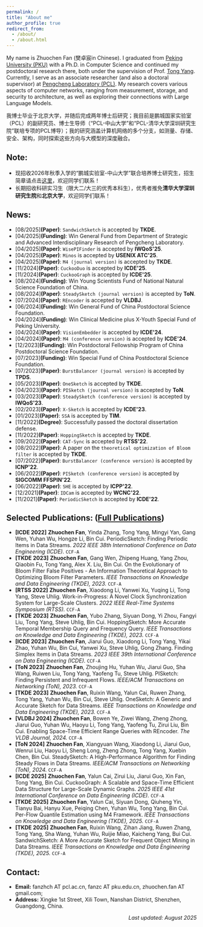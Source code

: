 ```yaml
---
permalink: /
title: "About me"
author_profile: true
redirect_from: 
  - /about/
  - /about.html
---
```


My name is Zhuochen Fan (樊卓宸in Chinese). I graduated from [Peking University (PKU)](https://www.pku.edu.cn/) with a Ph.D. in Computer Science and continued my postdoctoral research there, both under the supervision of Prof. [Tong Yang](https://yangtonghome.github.io/). Currently, I serve as an associate researcher (and also a doctoral supervisor) at [Pengcheng Laboratory (PCL)](https://www.pcl.ac.cn/). My research covers various aspects of computer networks, ranging from measurement, storage, and security to architecture, as well as exploring their connections with Large Language Models.

我博士毕业于北京大学，并随后完成两年博士后研究；我目前是鹏城国家实验室（PCL）的副研究员、博士生导师（“PCL-中山大学”和“PCL-清华大学深圳研究生院”联培专项的PCL博导）；我的研究涵盖计算机网络的多个分支，如测量、存储、安全、架构，同时探索这些方向与大模型的深度融合。

## Note:
- 现招收2026年秋季入学的“鹏城实验室-中山大学”联合培养博士研究生，招生简章请点击[这里](https://yzw.pcl.ac.cn/home/homeDetail/detail?id=1946152383544987650&detailId=1981174348974657537)，欢迎同学们联系！
- 长期招收科研实习生（限大二/大三的优秀本科生），优秀者推免**清华大学深圳研究生院**和**北京大学**，欢迎同学们联系！

## News: 
- [08/2025]**(Paper)**: `SandwichSketch` is accepted by **TKDE**.
- [04/2025]**(Funding)**: Win General Fund from Department of Strategic and Advanced Interdisciplinary Research of Pengcheng Laboratory.
- [04/2025]**(Paper)**: `WisePIFinder` is accepted by **IWQoS'25**.
- [04/2025]**(Paper)**: `Minos` is accepted by **USENIX ATC'25**.
- [04/2025]**(Paper)**: `M4 (journal version)` is accepted by **TKDE**.
- [11/2024]**(Paper)**: `CuckooDuo` is accepted by **ICDE'25**.
- [11/2024]**(Paper)**: `CuckooGraph` is accepted by **ICDE'25**.
- [08/2024]**(Funding)**: Win Young Scientists Fund of National Natural Science Foundation of China.
- [08/2024]**(Paper)**: `SteadySketch (journal version)` is accepted by **ToN**.
- [07/2024]**(Paper)**: `REncoder` is accepted by **VLDBJ**.
- [06/2024]**(Funding)**: Win General Fund of China Postdoctoral Science Foundation.
- [04/2024]**(Funding)**: Win Clinical Medicine plus X-Youth Special Fund of Peking University.
- [04/2024]**(Paper)**: `VisionEmbedder` is accepted by **ICDE'24**.
- [04/2024]**(Paper)**: `M4 (conference version)` is accepted by **ICDE'24**.
- [12/2023]**(Funding)**: Win Postdoctoral Fellowship Program of China Postdoctoral Science Foundation.
- [07/2023]**(Funding)**: Win Special Fund of China Postdoctoral Science Foundation.
- [07/2023]**(Paper)**: `BurstBalancer (journal version)` is accepted by **TPDS**.
- [05/2023]**(Paper)**: `OneSketch` is accepted by **TKDE**.
- [04/2023]**(Paper)**: `PISketch (journal version)` is accepted by **ToN**.
- [03/2023]**(Paper)**: `SteadySketch (conference version)` is accepted by **IWQoS'23**.
- [02/2023]**(Paper)**: `X-Sketch` is accepted by **ICDE'23**.
- [01/2023]**(Paper)**: `SSA` is accepted by **TIM**.
- [11/2022]**(Degree)**: Successfully passed the doctoral dissertation defense.
- [11/2022]**(Paper)**: `HoppingSketch` is accepted by **TKDE**.
- [09/2022]**(Paper)**: `CAT-Sync` is accepted by **RTSS'22**.
- [08/2022]**(Paper)**: A paper on the `theoretical optimization of Bloom filter` is accepted by **TKDE**.
- [07/2022]**(Paper)**: `BurstBalancer (conference version)` is accepted by **ICNP'22**.
- [06/2022]**(Paper)**: `PISketch (conference version)` is accepted by **SIGCOMM FFSPIN'22**.
- [06/2022]**(Paper)**: `SHE` is accepted by **ICPP'22**.
- [12/2021]**(Paper)**: `IDCam` is accepted by **WCNC'22**.
- [11/2021]**(Paper)**: `PeriodicSketch` is accepted by **ICDE'22**.

## Selected Publications: ([Full Publications](/publications/))
- **[ICDE 2022]** **Zhuochen Fan**, Yinda Zhang, Tong Yang, Mingyi Yan, Gang Wen, Yuhan Wu, Hongze Li, Bin Cui. PeriodicSketch: Finding Periodic Items in Data Streams. *2022 IEEE 38th International Conference on Data Engineering (ICDE).* `CCF-A`
- **[TKDE 2023]** **Zhuochen Fan**, Gang Wen, Zhipeng Huang, Yang Zhou, Qiaobin Fu, Tong Yang, Alex X. Liu, Bin Cui. On the Evolutionary of Bloom Filter False Positives - An Information Theoretical Approach to Optimizing Bloom Filter Parameters. *IEEE Transactions on Knowledge and Data Engineering (TKDE), 2023.* `CCF-A`
- **[RTSS 2022]** **Zhuochen Fan**, Xiaodong Li, Yanwei Xu, Yuqing Li, Tong Yang, Steve Uhlig. Work-in-Progress: A Novel Clock Synchronization System for Large-Scale Clusters. *2022 IEEE Real-Time Systems Symposium (RTSS).* `CCF-A`
- **[TKDE 2023]** **Zhuochen Fan**, Yubo Zhang, Siyuan Dong, Yi Zhou, Fangyi Liu, Tong Yang, Steve Uhlig, Bin Cui. HoppingSketch: More Accurate Temporal Membership Query and Frequency Query. *IEEE Transactions on Knowledge and Data Engineering (TKDE), 2023.* `CCF-A`
- **[ICDE 2023]** **Zhuochen Fan**, Jiarui Guo, Xiaodong Li, Tong Yang, Yikai Zhao, Yuhan Wu, Bin Cui, Yanwei Xu, Steve Uhlig, Gong Zhang. Finding Simplex Items in Data Streams. *2023 IEEE 39th International Conference on Data Engineering (ICDE).* `CCF-A`
- **[ToN 2023]** **Zhuochen Fan**, Zhoujing Hu, Yuhan Wu, Jiarui Guo, Sha Wang, Ruiwen Liu, Tong Yang, Yaofeng Tu, Steve Uhlig. PISketch: Finding Persistent and Infrequent Flows. *IEEE/ACM Transactions on Networking (ToN), 2023.* `CCF-A`
- **[TKDE 2023]** **Zhuochen Fan**, Ruixin Wang, Yalun Cai, Ruwen Zhang, Tong Yang, Yuhan Wu, Bin Cui, Steve Uhlig. OneSketch: A Generic and Accurate Sketch for Data Streams. *IEEE Transactions on Knowledge and Data Engineering (TKDE), 2023.* `CCF-A`
- **[VLDBJ 2024]** **Zhuochen Fan**, Bowen Ye, Ziwei Wang, Zheng Zhong, Jiarui Guo, Yuhan Wu, Haoyu Li, Tong Yang, Yaofeng Tu, Zirui Liu, Bin Cui. Enabling Space-Time Efficient Range Queries with REncoder. *The VLDB Journal, 2024.* `CCF-A`
- **[ToN 2024]** **Zhuochen Fan**, Xiangyuan Wang, Xiaodong Li, Jiarui Guo, Wenrui Liu, Haoyu Li, Sheng Long, Zheng Zhong, Tong Yang, Xuebin Chen, Bin Cui. SteadySketch: A High-Performance Algorithm for Finding Steady Flows in Data Streams. *IEEE/ACM Transactions on Networking (ToN), 2024.* `CCF-A`
- **[ICDE 2025]** **Zhuochen Fan**, Yalun Cai, Zirui Liu, Jiarui Guo, Xin Fan, Tong Yang, Bin Cui. CuckooGraph: A Scalable and Space-Time Efficient Data Structure for Large-Scale Dynamic Graphs. *2025 IEEE 41st International Conference on Data Engineering (ICDE).* `CCF-A`
- **[TKDE 2025]** **Zhuochen Fan**, Yalun Cai, Siyuan Dong, Qiuheng Yin, Tianyu Bai, Hanyu Xue, Peiqing Chen, Yuhan Wu, Tong Yang, Bin Cui. Per-Flow Quantile Estimation using M4 Framework. *IEEE Transactions on Knowledge and Data Engineering (TKDE), 2025.* `CCF-A`
- **[TKDE 2025]** **Zhuochen Fan**, Ruixin Wang, Zihan Jiang, Ruwen Zhang, Tong Yang, Sha Wang, Yuhan Wu, Ruijie Miao, Kaicheng Yang, Bui Cui. SandwichSketch: A More Accurate Sketch for Frequent Object Mining in Data Streams. *IEEE Transactions on Knowledge and Data Engineering (TKDE), 2025.* `CCF-A`

## Contact:
- **Email:** fanzhch AT pcl.ac.cn, fanzc AT pku.edu.cn, zhuochen.fan AT gmail.com;
- **Address:** Xingke 1st Street, Xili Town, Nanshan District, Shenzhen, Guangdong, China.

<p align='right'><i>Last updated: August 2025</i></p>
